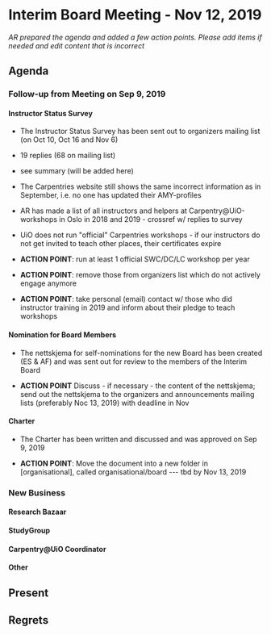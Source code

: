 # Interim Board Meeting - Nov 12, 2019

*AR prepared the agenda and added a few action points. Please add items if needed and edit content that is incorrect*

## Agenda

### Follow-up from Meeting on Sep 9, 2019

#### Instructor Status Survey

* The Instructor Status Survey has been sent out to organizers mailing list (on Oct 10, Oct 16 and Nov 6)
* 19 replies (68 on mailing list)
* see summary (will be added here)
* The Carpentries website still shows the same incorrect information as in September, i.e. no one has updated their AMY-profiles
* AR has made a list of all instructors and helpers at Carpentry@UiO-workshops in Oslo in 2018 and 2019 - crossref w/ replies to survey
* UiO does not run "official" Carpentries workshops - if our instructors do not get invited to teach other places, their certificates expire
* **ACTION POINT**: run at least 1 official SWC/DC/LC workshop per year

* **ACTION POINT**: remove those from organizers list which do not actively engage anymore

* **ACTION POINT**: take personal (email) contact w/ those who did instructor training in 2019 and inform about their pledge to teach workshops

#### Nomination for Board Members

* The nettskjema for self-nominations for the new Board has been created (ES & AF) and was sent out for review to the members of the Interim Board

* **ACTION POINT** Discuss - if necessary - the content of the nettskjema; send out the nettskjema to the organizers and announcements mailing lists (preferably Noc 13, 2019) with deadline in Nov

#### Charter

* The Charter has been written and discussed and was approved on Sep 9, 2019

* **ACTION POINT**: Move the document into a new folder in [organisational], called organisational/board --- tbd by Nov 13, 2019

### New Business

#### Research Bazaar

#### StudyGroup

#### Carpentry@UiO Coordinator

#### Other

## Present

## Regrets

##

